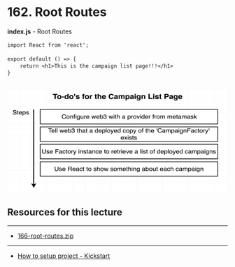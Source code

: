 # 162. Root Routes

**index.js** - Root Routes
```
import React from 'react';

export default () => {
    return <h1>This is the campaign list page!!!</h1>
}
```

![162.1.png_Root-Routes.png](../imgs/162.1.png_Root-Routes.png)
---

##  Resources for this lecture

---

-   [166-root-routes.zip](https://beatlesm.s3.us-west-1.amazonaws.com/ethereum-and-solidity-complete-developer-guide/166-root-routes.zip)

---

-   [How to setup project - Kickstart](../setup-project-kickstart.md)